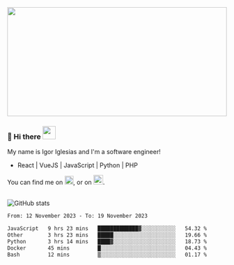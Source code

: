 <img src="https://c.tenor.com/KjVxfRrrncUAAAAd/matrix.gif" width="100%" height="250px">

### 🔭 Hi there <img src="https://raw.githubusercontent.com/MartinHeinz/MartinHeinz/master/wave.gif" width="30px">


My name is Igor Iglesias and I'm a software engineer!
<br>

<ul>
  <li> React | VueJS | JavaScript | Python | PHP </li>
</ul>
You can find me on <a href="https://twitter.com/IgorIglesias5"><img src="https://i.imgur.com/JLLlB5S.png" width="20px"></a>, or on <a href="https://www.linkedin.com/in/igor-iglesias-62478428/"><img src="https://i.imgur.com/PXyIkWx.png" width="22px"></a>.

<br>
<br>

![GitHub stats](https://github-readme-stats.vercel.app/api?username=igoiglesias&show_icons=true&count_private=true&theme=chartreuse-dark&hide_title=true)

<!--START_SECTION:waka-->

```txt
From: 12 November 2023 - To: 19 November 2023

JavaScript   9 hrs 23 mins   █████████████▓░░░░░░░░░░░   54.32 %
Other        3 hrs 23 mins   █████░░░░░░░░░░░░░░░░░░░░   19.66 %
Python       3 hrs 14 mins   ████▓░░░░░░░░░░░░░░░░░░░░   18.73 %
Docker       45 mins         █░░░░░░░░░░░░░░░░░░░░░░░░   04.43 %
Bash         12 mins         ▒░░░░░░░░░░░░░░░░░░░░░░░░   01.17 %
```

<!--END_SECTION:waka-->
